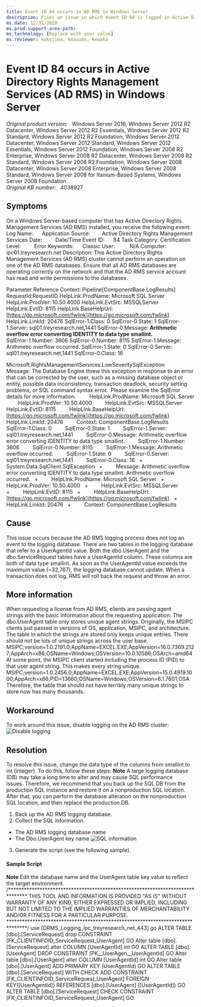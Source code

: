 ```yaml
---
title: Event ID 84 occurs in AD RMS in Windows Server
description: Fixes an issue in which event ID 84 is logged in Active Directory Rights Management Services (AD RMS) in Windows Server 2008 and later.
ms.date: 12/31/2020
ms.prod-support-area-path: 
ms.technology: [Replace with your value]
ms.reviewer: kakojima, kmasudo, kewaka
---
```

# Event ID 84 occurs in Active Directory Rights Management Services (AD RMS) in Windows Server

_Original product version:_ &nbsp; Windows Server 2016, Windows Server 2012 R2 Datacenter, Windows Server 2012 R2 Essentials, Windows Server 2012 R2 Standard, Windows Server 2012 R2 Foundation, Windows Server 2012 Datacenter, Windows Server 2012 Standard, Windows Server 2012 Essentials, Windows Server 2012 Foundation, Windows Server 2008 R2 Enterprise, Windows Server 2008 R2 Datacenter, Windows Server 2008 R2 Standard, Windows Server 2008 R2 Foundation, Windows Server 2008 Datacenter, Windows Server 2008 Enterprise, Windows Server 2008 Standard, Windows Server 2008 for Itanium-Based Systems, Windows Server 2008 Foundation  
_Original KB number:_ &nbsp; 4038927

## Symptoms

On a Windows Server-based computer that has Active Directory Rights Management Services (AD RMS) installed, you receive the following event:
Log Name:      Application
Source:        Active Directory Rights Management Services
Date:         Date/Time
Event ID:      84
Task Category: Certification
Level:         Error
Keywords:      Classic
User:          N/A
Computer:      ipc01.treyresearch.net
Description:
This Active Directory Rights Management Services (AD RMS) cluster cannot perform an operation on one of the AD RMS databases. Ensure that all AD RMS databases are operating correctly on the network and that the AD RMS service account has read and write permissions to the databases.

Parameter Reference
Context: Pipeline[ComponentBase.LogResults]
RequestId:RequestID
HelpLink.ProdName: Microsoft SQL Server
HelpLink.ProdVer: 10.50.4000
HelpLink.EvtSrc: MSSQLServer
HelpLink.EvtID: 8115
HelpLink.BaseHelpUrl: [https://go.microsoft.com/fwlink](https://go.microsoft.com/fwlink) 
HelpLink.LinkId: 20476
SqlError-1.Class: 0
SqlError-0.State: 1
SqlError-1.Server: sql01.treyresearch.net,1441
SqlError-0.Message: **Arithmetic overflow error converting IDENTITY to data type smallint.**  
SqlError-1.Number: 3606
SqlError-0.Number: 8115
SqlError-1.Message: Arithmetic overflow occurred.
SqlError-1.State: 0
SqlError-0.Server: sql01.treyresearch.net,1441
SqlError-0.Class: 16

Microsoft.RightsManagementServices.LowSeveritySqlException
        Message: The Database Engine threw this exception in response to an error that can be corrected by the user, such as a missing database object or entity, possible data inconsistency, transaction deadlock, security setting problems, or SQL command syntax error.  Please examine the SqlError details for more information.
        HelpLink.ProdName: Microsoft SQL Server
        HelpLink.ProdVer: 10.50.4000
        HelpLink.EvtSrc: MSSQLServer
        HelpLink.EvtID: 8115
        HelpLink.BaseHelpUrl: [https://go.microsoft.com/fwlink](https://go.microsoft.com/fwlink) 
        HelpLink.LinkId: 20476
        Context: ComponentBase.LogResults
        SqlError-1.Class: 0
        SqlError-0.State: 1
        SqlError-1.Server: sql01.treyresearch.net,1441
        SqlError-0.Message: Arithmetic overflow error converting IDENTITY to data type smallint.
        SqlError-1.Number: 3606
        SqlError-0.Number: 8115
        SqlError-1.Message: Arithmetic overflow occurred.
        SqlError-1.State: 0
        SqlError-0.Server: sql01.treyresearch.net,1441
        SqlError-0.Class: 16
  + System.Data.SqlClient.SqlException
  +         Message: Arithmetic overflow error converting IDENTITY to data type smallint.
Arithmetic overflow occurred.
  +         HelpLink.ProdName: Microsoft SQL Server
  +         HelpLink.ProdVer: 10.50.4000
  +         HelpLink.EvtSrc: MSSQLServer
  +         HelpLink.EvtID: 8115
  +         HelpLink.BaseHelpUrl: [https://go.microsoft.com/fwlink](https://go.microsoft.com/fwlink) 
  +         HelpLink.LinkId: 20476
  +         Context: ComponentBase.LogResults

## Cause

This issue occurs because the AD RMS logging process does not log an event to the logging database.
There are two tables in the logging database that refer to a UserAgentId value. Both the dbo.UserAgent and the dbo.ServiceRequest tables have a UserAgentId column. These columns are both of data type smallint. As soon as the UserAgentId value exceeds the maximum value (~32,767), the logging database cannot update. When a transaction does not log, RMS will roll back the request and throw an error.

## More information

When requesting a license from AD RMS, clients are passing agent strings with the basic information about the requesting application. The dbo.UserAgent table only stores unique agent strings.
 Originally, the MSIPC clients just passed in versions of OS, application, MSIPC, and architecture. The table in which the strings are stored only keeps unique entries. There should not be lots of unique strings across the user base. MSIPC;version=1.0.2191.0;AppName=EXCEL.EXE;AppVersion=16.0.7369.2127;AppArch=x86;OSName=Windows;OSVersion=10.0.10586;OSArch=amd64
 At some point, the MSIPC client started including the process ID (PID) to that user agent string. This makes every string unique. MSIPC;version=1.0.2456.0;AppName=EXCEL.EXE;AppVersion=15.0.4919.1000;AppArch=x86;PID=13660;OSName=Windows;OSVersion=6.1.7601;OSA
 Therefore, the table that should not have terribly many unique strings to store now has many thousands. 

## Workaround

To work around this issue, disable logging on the AD RMS cluster:
![Disable logging](/media/4039150_en_2.jpg)

## Resolution

To resolve this issue, change the data type of the columns from smallint to int (integer). To do this, follow these steps:
 **Note** A large logging database (DB) may take a long time to alter and may cause SQL performance issues. Therefore, we recommend that you back up the SQL DB from the production SQL instance and restore it on a nonproduction SQL location. After that, you can perform the database alteration on the nonproduction SQL location, and then replace the production DB. 
1. Back up the AD RMS logging database. 
2. Collect the SQL information. 
- The AD RMS logging database name 
- The Dbo.UserAgent key name 
![SQL information](/media/4039152_en_2.jpg)

3. Generate the script (see the following sample). 

#### Sample Script 

**Note** Edit the database name and the UserAgent table key value to reflect the target environment. /******************************************************************************* THIS TOOL AND INFORMATION IS PROVIDED "AS IS" WITHOUT WARRANTY OF ANY KIND, EITHER EXPRESSED OR IMPLIED, INCLUDING BUT NOT LIMITED TO THE IMPLIED WARRANTIES OF MERCHANTABILITY AND/OR FITNESS FOR A PARTICULAR PURPOSE. *******************************************************************************/ use [DRMS_Logging_ipc_treyresearch_net_443] go ALTER TABLE [dbo].[ServiceRequest] drop CONSTRAINT [FK_CLIENTINFOID_ServiceRequest_UserAgent] GO Alter table [dbo].[ServiceRequest] alter COLUMN [UserAgentId] int GO ALTER TABLE [dbo].[UserAgent] DROP CONSTRAINT [PK__UserAgen__UserAgentId] GO Alter table [dbo].[UserAgent] alter COLUMN [UserAgentId] int GO Alter table [dbo].[UserAgent] ADD PRIMARY KEY (UserAgentId) GO ALTER TABLE [dbo].[ServiceRequest] WITH CHECK ADD CONSTRAINT [FK_CLIENTINFOID_ServiceRequest_UserAgent] FOREIGN KEY([UserAgentId]) REFERENCES [dbo].[UserAgent] ([UserAgentId]) GO ALTER TABLE [dbo].[ServiceRequest] CHECK CONSTRAINT [FK_CLIENTINFOID_ServiceRequest_UserAgent] GO
